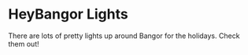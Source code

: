 # HeyBangor Lights

There are lots of pretty lights up around Bangor for the holidays. Check them out!
